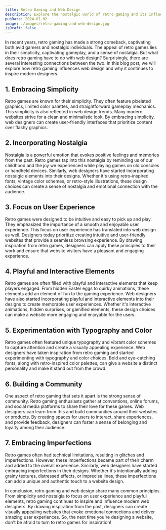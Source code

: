```yaml
---
title: Retro Gaming and Web Design
description: Explore the nostalgic world of retro gaming and its influence on modern web design. Discover the perfect fusion of old-school graphics and innovative UI/UX.
pubDate: 2024-01-02
image: ./images/retro-gaming-and-web-design.jpg
isDraft: false
---
```


In recent years, retro gaming has made a strong comeback, captivating both avid gamers and nostalgic individuals. The appeal of retro games lies in their simplicity, captivating gameplay, and a sense of nostalgia. But what does retro gaming have to do with web design? Surprisingly, there are several interesting connections between the two. In this blog post, we will explore how retro gaming influences web design and why it continues to inspire modern designers.

## 1. Embracing Simplicity

Retro games are known for their simplicity. They often feature pixelated graphics, limited color palettes, and straightforward gameplay mechanics. This simplicity is also reflected in web design trends. Many modern websites strive for a clean and minimalistic look. By embracing simplicity, web designers can create user-friendly interfaces that prioritize content over flashy graphics.

## 2. Incorporating Nostalgia

Nostalgia is a powerful emotion that evokes positive feelings and memories from the past. Retro games tap into this nostalgia by reminding us of our childhood and the joy we experienced while playing games on old consoles or handheld devices. Similarly, web designers have started incorporating nostalgic elements into their designs. Whether it's using retro-inspired fonts, vintage color schemes, or retro-style illustrations, these design choices can create a sense of nostalgia and emotional connection with the audience.

## 3. Focus on User Experience

Retro games were designed to be intuitive and easy to pick up and play. They emphasized the importance of a smooth and enjoyable user experience. This focus on user experience has translated into web design as well. Designers today prioritize creating intuitive and user-friendly websites that provide a seamless browsing experience. By drawing inspiration from retro games, designers can apply these principles to their work and ensure that website visitors have a pleasant and engaging experience.

## 4. Playful and Interactive Elements

Retro games are often filled with playful and interactive elements that keep players engaged. From hidden Easter eggs to quirky animations, these elements add an element of fun to the gaming experience. Web designers have also started incorporating playful and interactive elements into their designs to create memorable user experiences. Whether it's interactive animations, hidden surprises, or gamified elements, these design choices can make a website more engaging and enjoyable for the users.

## 5. Experimentation with Typography and Color

Retro games often featured unique typography and vibrant color schemes to capture attention and create a visually appealing experience. Web designers have taken inspiration from retro gaming and started experimenting with typography and color choices. Bold and eye-catching fonts, along with retro-inspired color palettes, can give a website a distinct personality and make it stand out from the crowd.

## 6. Building a Community

One aspect of retro gaming that sets it apart is the strong sense of community. Retro gaming enthusiasts gather at conventions, online forums, and social media platforms to share their love for these games. Web designers can learn from this and build communities around their websites or products. By creating spaces for users to interact, share experiences, and provide feedback, designers can foster a sense of belonging and loyalty among their audience.

## 7. Embracing Imperfections

Retro games often had technical limitations, resulting in glitches and imperfections. However, these imperfections became part of their charm and added to the overall experience. Similarly, web designers have started embracing imperfections in their designs. Whether it's intentionally adding grainy textures, distressed effects, or imprecise lines, these imperfections can add a unique and authentic touch to a website design.

In conclusion, retro gaming and web design share many common principles. From simplicity and nostalgia to focus on user experience and playful elements, retro gaming continues to inspire and influence modern web designers. By drawing inspiration from the past, designers can create visually appealing websites that evoke emotional connections and deliver amazing user experiences. So, the next time you're designing a website, don't be afraid to turn to retro games for inspiration!
